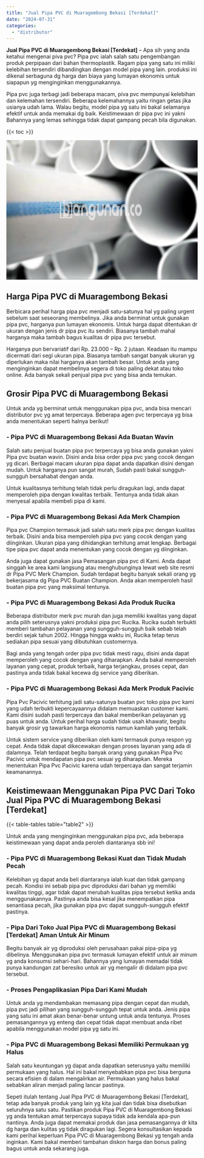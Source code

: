 ```yaml
---
title: "Jual Pipa PVC di Muaragembong Bekasi [Terdekat]"
date: "2024-07-31"
categories: 
  - "distributor"
---
```


**Jual Pipa PVC di Muaragembong Bekasi \[Terdekat\]** – Apa sih yang anda ketahui mengenai piva pvc? Pipa pvc ialah salah satu pengembangan produk perpipaan dari bahan thermoplastik. Ragam pipa yang satu ini miliki kelebihan tersendiri dibandingkan dengan model pipa yang lain. produksi ini dikenal serbaguna dg harga dan biaya yang lumayan ekonomis untuk siapapun yg menginginkan menggunakannya.

Pipa pvc juga terbagi jadi beberapa macam, piva pvc mempunyai kelebihan dan kelemahan tersendiri. Beberapa kelemahannya yaitu ringan getas jika usianya udah lama. Walau begitu, model pipa yg satu ini bakal selamanya efektif untuk anda memakai dg baik. Keistimewaan dr pipa pvc ini yakni Bahannya yang lemas sehingga tidak dapat gampang pecah bila digunakan.

{{< toc >}}

![Jual Pipa PVC di Muaragembong Bekasi [Terdekat]](/images/jaul-pipa-pvc-30.png)

## Harga Pipa PVC di Muaragembong Bekasi

Berbicara perihal harga pipa pvc menjadi satu-satunya hal yg paling urgent sebelum saat seseorang membelinya. Jika anda berminat untuk gunakan pipa pvc, harganya pun lumayan ekonomis. Untuk harga dapat ditentukan dr ukuran dengan jenis dr pipa pvc itu sendiri. Biasanya tambah mahal harganya maka tambah bagus kualitas dr pipa pvc tersebut.

Harganya pun bervariatif dari Rp. 23.000 – Rp. 2 jutaan. Keadaan itu mampu dicermati dari segi ukuran pipa. Biasanya tambah sangat banyak ukuran yg diperlukan maka nilai harganya akan tambah besar. Untuk anda yang menginginkan dapat membelinya segera di toko paling dekat atau toko online. Ada banyak sekali penjual pipa pvc yang bisa anda temukan.

## Grosir Pipa PVC di Muaragembong Bekasi

Untuk anda yg berminat untuk menggunakan pipa pvc, anda bisa mencari distributor pvc yg amat terpercaya. Beberapa agen pvc terpercaya yg bisa anda menentukan seperti halnya berikut!

### \- Pipa PVC di Muaragembong Bekasi Ada Buatan Wavin

Salah satu penjual buatan pipa pvc terpercaya yg bisa anda gunakan yakni Pipa pvc buatan wavin. Disini anda bisa order pipa pvc yang cocok dengan yg dicari. Berbagai macam ukuran pipa dapat anda dapatkan disini dengan mudah. Untuk harganya pun sangat murah, Sudah pasti bakal sungguh-sungguh bersahabat dengan anda.

Untuk kualitasnya terhitung telah tidak perlu diragukan lagi, anda dapat memperoleh pipa dengan kwalitas terbaik. Tentunya anda tidak akan menyesal apabila membeli pipa di kami.

### \- Pipa PVC di Muaragembong Bekasi Ada Merk Champion

Pipa pvc Champion termasuk jadi salah satu merk pipa pvc dengan kualitas terbaik. Disini anda bisa memperoleh pipa pvc yang cocok dengan yang diinginkan. Ukuran pipa yang dihidangkan terhitung amat lengkap. Berbagai tipe pipa pvc dapat anda menentukan yang cocok dengan yg diinginkan.

Anda juga dapat gunakan jasa Pemasangan pipa pvc di Kami. Anda dapat singgah ke area kami langsung atau menghubunginya lewat web site resmi dr Pipa PVC Merk Champion. Sudah terdapat begitu banyak sekali orang yg bekerjasama dg Pipa PVC Buatan Champion. Anda akan memperoleh hasil buatan pipa pvc yang maksimal tentunya.

### \- Pipa PVC di Muaragembong Bekasi Ada Produk Rucika

Beberapa distributor merk pvc murah dan juga memiliki kwalitas yang dapat anda pilih seterusnya yakni produksi pipa pvc Rucika. Rucika sudah terbukti memberi tambahan pelayanan yang sungguh-sungguh baik sebab telah berdiri sejak tahun 2002. Hingga hingga waktu ini, Rucika tetap terus sediakan pipa sesuai yang dibutuhkan customernya.

Bagi anda yang tengah order pipa pvc tidak mesti ragu, disini anda dapat memperoleh yang cocok dengan yang diharapkan. Anda bakal memperoleh layanan yang cepat, produk terbaik, harga terjangkau, proses cepat, dan pastinya anda tidak bakal kecewa dg service yang diberikan.

### \- Pipa PVC di Muaragembong Bekasi Ada Merk Produk Pacivic

Pipa Pvc Pacivic terhitung jadi satu-satunya buatan pvc toko pipa pvc kami yang udah terbukti kepercayaannya didalam memuaskan customer kami. Kami disini sudah pasti terpercaya dan bakal memberikan pelayanan yg puas untuk anda. Untuk perihal harga sudah tidak usah khawatir, begitu banyak grosir yg tawarkan harga ekonomis namun kamilah yang terbaik.

Untuk sistem service yang diberikan oleh kami termasuk punya respon yg cepat. Anda tidak dapat dikecewakan dengan proses layanan yang ada di dalamnya. Telah terdapat begitu banyak orang yang gunakan Pipa Pvc Pacivic untuk mendapatan pipa pvc sesuai yg diharapkan. Mereka menentukan Pipa Pvc Pacivic karena udah terpercaya dan sangat terjamin keamanannya.

## Keistimewaan Menggunakan Pipa PVC Dari Toko Jual Pipa PVC di Muaragembong Bekasi \[Terdekat\]

{{< table-tables table="table2" >}}

Untuk anda yang menginginkan menggunakan pipa pvc, ada beberapa keistimewaan yang dapat anda peroleh diantaranya sbb ini!

### \- Pipa PVC di Muaragembong Bekasi Kuat dan Tidak Mudah Pecah

Kelebihan yg dapat anda beli diantaranya ialah kuat dan tidak gampang pecah. Kondisi ini sebab pipa pvc diproduksi dari bahan yg memiliki kwalitas tinggi, agar tidak dapat merubah kualitas pipa tersebut ketika anda menggunakannya. Pastinya anda bisa kesal jika menempatkan pipa senantiasa pecah, jika gunakan pipa pvc dapat sungguh-sungguh efektif pastinya.

### \- Pipa Dari Toko Jual Pipa PVC di Muaragembong Bekasi \[Terdekat\] Aman Untuk Air Minum

Begitu banyak air yg diproduksi oleh perusahaan pakai pipa-pipa yg dibelinya. Menggunakan pipa pvc termasuk lumayan efektif untuk air minum yg anda konsumsi sehari-hari. Bahannya yang lumayan memadai tidak punya kandungan zat beresiko untuk air yg mengalir di didalam pipa pvc tersebut.

### \- Proses Pengaplikasian Pipa Dari Kami Mudah

Untuk anda yg mendambakan memasang pipa dengan cepat dan mudah, pipa pvc jadi pilihan yang sungguh-sungguh tepat untuk anda. Jenis pipa yang satu ini amat akan benar-benar untung untuk anda tentunya. Proses pemasangannya yg enteng dan cepat tidak dapat membuat anda ribet apabila menggunakan model pipa yg satu ini.

### \- Pipa PVC di Muaragembong Bekasi Memiliki Permukaan yg Halus

Salah satu keuntungan yg dapat anda dapatkan seterusnya yaitu memiliki permukaan yang halus. Hal ini bakal menyebabkan pipa pvc bisa berguna secara efisien di dalam mengalirkan air. Permukaan yang halus bakal sebabkan aliran menjadi paling lancar pastinya.

Sepeti itulah tentang Jual Pipa PVC di Muaragembong Bekasi \[Terdekat\], tetap ada banyak produk yang lain yg kita jual dan tidak bisa disebutkan seluruhnya satu satu. Pastikan produk Pipa PVC di Muaragembong Bekasi yg anda tentukan amat terpercaya supaya tidak ada kendala apa-pun nantinya. Anda juga dapat memakai produk dan jasa pemasangannya dr kita dg harga dan kulitas yg tidak diragukan lagi. Segera konsultasikan kepada kami perihal keperluan Pipa PVC di Muaragembong Bekasi yg tengah anda inginkan. Kami bakal memberi tambahan diskon harga dan bonus paling bagus untuk anda sekarang juga.
